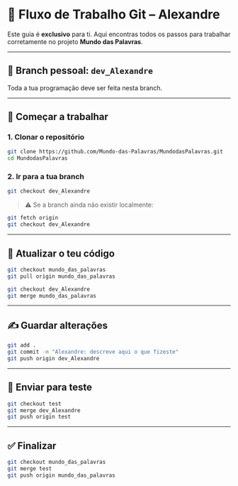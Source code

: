 # 👤 Fluxo de Trabalho Git – Alexandre

Este guia é **exclusivo** para ti. Aqui encontras todos os passos para trabalhar corretamente no projeto **Mundo das Palavras**.

---

## 🧭 Branch pessoal: `dev_Alexandre`

Toda a tua programação deve ser feita nesta branch.

---

## 🚀 Começar a trabalhar

### 1. Clonar o repositório

```bash
git clone https://github.com/Mundo-das-Palavras/MundodasPalavras.git
cd MundodasPalavras
```

### 2. Ir para a tua branch

```bash
git checkout dev_Alexandre
```

> ⚠️ Se a branch ainda não existir localmente:

```bash
git fetch origin
git checkout dev_Alexandre
```

---

## 🔄 Atualizar o teu código

```bash
git checkout mundo_das_palavras
git pull origin mundo_das_palavras

git checkout dev_Alexandre
git merge mundo_das_palavras
```

---

## ✍️ Guardar alterações

```bash
git add .
git commit -m "Alexandre: descreve aqui o que fizeste"
git push origin dev_Alexandre
```

---

## 🧪 Enviar para teste

```bash
git checkout test
git merge dev_Alexandre
git push origin test
```

---

## ✅ Finalizar

```bash
git checkout mundo_das_palavras
git merge test
git push origin mundo_das_palavras
```
